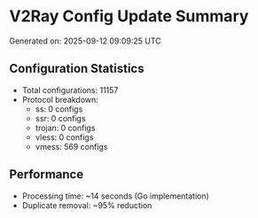 # V2Ray Config Update Summary
Generated on: 2025-09-12 09:09:25 UTC

## Configuration Statistics
- Total configurations: 11157
- Protocol breakdown:
  - ss: 0 configs
  - ssr: 0 configs
  - trojan: 0 configs
  - vless: 0 configs
  - vmess: 569 configs

## Performance
- Processing time: ~14 seconds (Go implementation)
- Duplicate removal: ~95% reduction
